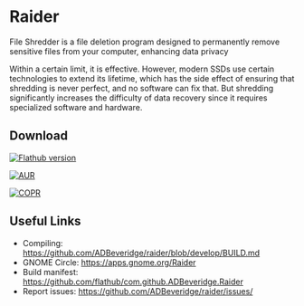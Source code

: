 # Raider

File Shredder is a file deletion program designed to permanently remove sensitive files from your computer, enhancing data privacy

Within a certain limit, it is effective. However, modern SSDs use certain technologies to extend its lifetime, which has the side effect of ensuring that shredding is never perfect, and no software can fix that. But shredding significantly increases the difficulty of data recovery since it requires specialized software and hardware.

## Download


<a href='https://flathub.org/apps/details/com.github.ADBeveridge.Raider'><img alt="Flathub version" src="https://img.shields.io/flathub/v/com.github.ADBeveridge.Raider?style=for-the-badge&logo=flathub"/></a>

<a href="https://archlinux.org/packages/extra/x86_64/raider/"><img alt="AUR" src="https://img.shields.io/archlinux/v/extra/x86_64/raider?style=for-the-badge&logo=archlinux"></a> 

<a href='https://copr.fedorainfracloud.org/coprs/0xmrtt/raider/package/raider/'><img alt="COPR" src='https://img.shields.io/badge/COPR-1.2.2-blue?style=for-the-badge&logo=fedora'></a>

## Useful Links

*   Compiling: <https://github.com/ADBeveridge/raider/blob/develop/BUILD.md>
*   GNOME Circle: <https://apps.gnome.org/Raider>
*   Build manifest: <https://github.com/flathub/com.github.ADBeveridge.Raider>
*   Report issues: <https://github.com/ADBeveridge/raider/issues/>
